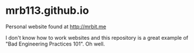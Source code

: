 # mrb113.github.io
Personal website found at http://mrbit.me

I don't know how to work websites and this repository is a great example of "Bad Engineering Practices 101". Oh well.
